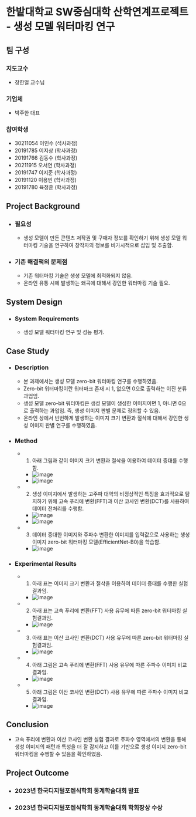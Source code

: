 # 한밭대학교 SW중심대학 산학연계프로젝트 - 생성 모델 워터마킹 연구

## **팀 구성**
### 지도교수
 - 장한얼 교수님

### 기업체 
 - 박주한 대표

### 참여학생
 - 30211054 이인수 (석사과정)
 - 20191785 이지상 (학사과정)
 - 20191766 김동수 (학사과정)
 - 20211915 오서연 (학사과정)
 - 20191747 이지준 (학사과정)
 - 20191120 이용빈 (학사과정)
 - 20191780 육정훈 (학사과정)

## Project Background
- ### 필요성
  - 생성 모델이 만든 콘텐츠 저작권 및 구매자 정보를 확인하기 위해 생성 모델 워터마킹 기술을 연구하여 창작자의 정보를 비가시적으로 삽입 및 추출함.
- ### 기존 해결책의 문제점
  - 기존 워터마킹 기술은 생성 모델에 최적화되지 않음.
  - 온라인 유통 시에 발생하는 왜곡에 대해서 강인한 워터마킹 기술 필요.
  
## System Design
  - ### System Requirements
    - 생성 모델 워터마킹 연구 및 성능 평가.
    
## Case Study
  - ### Description
    - 본 과제에서는 생성 모델 zero-bit 워터마킹 연구를 수행하였음.
    - Zero-bit 워터마킹이란 워터마크 존재 시 1, 없으면 0으로 출력하는 이진 분류 과업임.
    - 생성 모델 zero-bit 워터마킹은 생성 모델이 생성한 이미지이면 1, 아니면 0으로 출력하는 과업임. 즉, 생성 이미지 판별 문제로 정의할 수 있음.
    - 온라인 상에서 빈번하게 발생하는 이미지 크기 변환과 절삭에 대해서 강인한 생성 이미지 판별 연구를 수행하였음.
  - ### Method
    - 1) 아래 그림과 같이 이미지 크기 변환과 절삭을 이용하여 데이터 증대를 수행함.
      - ![image](https://github.com/HBNU-SWUNIV/INDPROJ23-aimlab/assets/14088046/986817d6-96a8-447a-899d-81a28727582d)
      - ![image](https://github.com/HBNU-SWUNIV/INDPROJ23-aimlab/assets/14088046/87e56c53-0c07-47ef-b11a-f06adf20eaf9)
    - 2) 생성 이미지에서 발생하는 고주파 대역의 비정상적인 특징을 효과적으로 탐지하기 위해 고속 푸리에 변환(FFT)과 이산 코사인 변환(DCT)를 사용하여 데이터 전처리를 수행함.
      - ![image](https://github.com/HBNU-SWUNIV/INDPROJ23-aimlab/assets/14088046/52020172-dc4a-43d7-b98c-3ae73150afc7)
      - ![image](https://github.com/HBNU-SWUNIV/INDPROJ23-aimlab/assets/14088046/662ffa4c-cfce-427f-918b-4cb529e5633f)
    - 3) 데이터 증대한 이미지와 주파수 변환한 이미지를 입력값으로 사용하는 생성 이미지 zero-bit 워터마킹 모델(EfficientNet-B0)을 학습함.
      - ![image](https://github.com/HBNU-SWUNIV/INDPROJ23-aimlab/assets/14088046/f77211c4-5994-4a5b-b1cc-712b7caedb6a)
  - ### Experimental Results
    - 1) 아래 표는 이미지 크기 변환과 절삭을 이용하여 데이터 증대를 수행한 실험결과임.
      - ![image](https://github.com/HBNU-SWUNIV/INDPROJ23-aimlab/assets/14088046/5114484a-d038-4a82-841e-6e6e00c90c48)
    - 2) 아래 표는 고속 푸리에 변환(FFT) 사용 유무에 따른 zero-bit 워터마킹 실험결과임.
      - ![image](https://github.com/HBNU-SWUNIV/INDPROJ23-aimlab/assets/14088046/c34b188d-e8f4-4a04-b51f-4baf5d0386da)
    - 3) 아래 표는 이산 코사인 변환(DCT) 사용 유무에 따른 zero-bit 워터마킹 실험결과임.
      - ![image](https://github.com/HBNU-SWUNIV/INDPROJ23-aimlab/assets/14088046/945a2e90-b23d-42d5-a0bc-e92d88b4a1d5)
    - 4) 아래 그림은 고속 푸리에 변환(FFT) 사용 유무에 따른 주파수 이미지 비교 결과임.
      - ![image](https://github.com/HBNU-SWUNIV/INDPROJ23-aimlab/assets/14088046/d7fe7359-d16d-4fb9-a560-c2cb7396c152)
    - 5) 아래 그림은 이산 코사인 변환(DCT) 사용 유무에 따른 주파수 이미지 비교 결과임.
      - ![image](https://github.com/HBNU-SWUNIV/INDPROJ23-aimlab/assets/14088046/2de15204-4dff-4ed8-88e5-1bab1b339043)
  
## Conclusion
  - 고속 푸리에 변환과 이산 코사인 변환 실험 결과로 주파수 영역에서의 변환을 통해 생성 이미지의 패턴과 특성을 더 잘 감지하고 이를 기반으로 생성 이미지 zero-bit 워터마킹을 수행할 수 있음을 확인하였음.
  
## Project Outcome
- ### 2023년 한국디지털포렌식학회 동계학술대회 발표
- ### 2023년 한국디지털포렌식학회 동계학술대회 학회장상 수상
